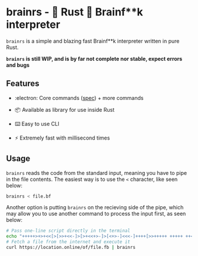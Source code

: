 # brainrs - :crab: Rust :brain: Brainf\*\*k interpreter

`brainrs` is a simple and blazing fast Brainf\*\*k interpreter written in pure Rust.

**`brainrs` is still WIP, and is by far not complete nor stable, expect errors and bugs**

## Features

- :electron: Core commands ([spec](http://brainfuck.org/brainfuck.html)) + more commands

- :package: Available as library for use inside Rust

- :keyboard: Easy to use CLI

- :zap: Extremely fast with millisecond times

## Usage

`brainrs` reads the code from the standard input, meaning you have to pipe in the file contents. The easiest way is to use the `<` character, like seen below:

```sh
brainrs < file.bf
```

Another option is putting `brainrs` on the recieving side of the pipe, which may allow you to use another command to process the input first, as seen below:

```sh
# Pass one-line script directly in the terminal
echo "+++++>+>+<<[>[>>+<<-]>[>+<<+>-]>[<+>-]<<<-]++++[>>+++++ +++++ ++<<-]>>." | brainrs
# Fetch a file from the internet and execute it
curl https://location.online/of/file.fb | brainrs
```
